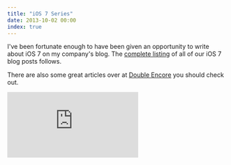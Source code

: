 ```yaml
---
title: "iOS 7 Series"
date: 2013-10-02 00:00
index: true
---
```


I've been fortunate enough to have been given an opportunity to write about iOS 7 on my company's blog. The [complete listing](http://readlists.com/f6a95991/) of all of our iOS 7 blog posts follows.

There are also some great articles over at [Double Encore](http://www.doubleencore.com/2013/09/essential-ios-7-developers-guide/) you should check out.

<div class="embed-responsive embed-responsive-16by9"><iframe src="http://readlists.com/f6a95991/embed?wmode=opaque" data-embed="true" frameborder="0" class="embed-responsive-item"></iframe></div>
<!-- more -->
